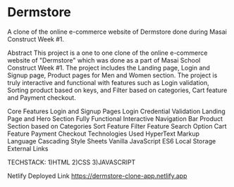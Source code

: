 # Dermstore
A clone of the online e-commerce website of Dermstore done during Masai Construct Week #1.

Abstract
This project is a one to one clone of the online e-commerce website of "Dermstore" which was done as a part of Masai School Construct Week #1. The project includes the Landing page, Login and Signup page, Product pages for Men and Women section. The project is truly interactive and functional with features such as Login validation, Sorting product based on keys, and Filter based on categories, Cart feature and Payment checkout.

Core Features
Login and Signup Pages
Login Credential Validation
Landing Page and Hero Section
Fully Functional Interactive Navigation Bar
Product Section based on Categories
Sort Feature
Filter Feature
Search Option
Cart Feature
Payment Checkout
Technologies Used
HyperText Markup Language
Cascading Style Sheets
Vanilla JavaScript ES6
Local Storage
External Links

TECHSTACK:
1)HTML
2)CSS
3)JAVASCRIPT

Netlify Deployed Link
https://dermstore-clone-app.netlify.app
